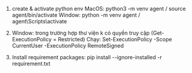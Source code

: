1. create & activate python env
   MacOS: python3 -m venv agent / source agent/bin/activate
   Window: python -m venv agent / agent\Scripts\activate

2. Window: trong trường hợp thư viện k có quyền truy cập (Get-ExecutionPolicy = Restricted)
Chạy: Set-ExecutionPolicy -Scope CurrentUser -ExecutionPolicy RemoteSigned   


3. Install requirement packages: pip install --ignore-installed -r requirement.txt
